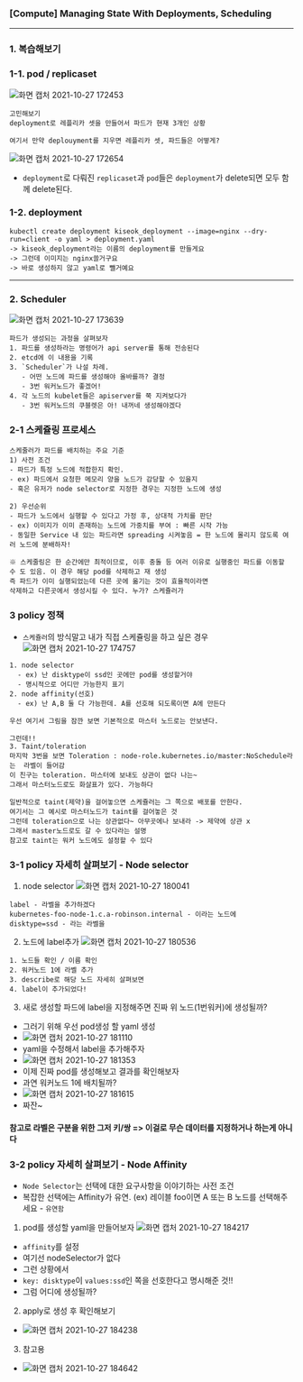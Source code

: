 ### [Compute] Managing State With Deployments, Scheduling

-----  

### 1. 복습해보기
### 1-1. pod / replicaset
![화면 캡처 2021-10-27 172453](https://user-images.githubusercontent.com/62214428/139028631-e794bc9b-5869-4e17-a5fe-f29bee8abdd2.png)
```
고민해보기
deployment로 레플리카 셋을 만들어서 파드가 현재 3개인 상황

여기서 만약 deplouyment를 지우면 레플리카 셋, 파드들은 어떻게?
```
![화면 캡처 2021-10-27 172654](https://user-images.githubusercontent.com/62214428/139028981-6aa1ec74-bf13-4351-a9d7-139dae09381c.png)

- `deployment`로 다뤄진 `replicaset`과 `pod`들은 `deployment`가 delete되면 모두 함께 delete된다.

### 1-2. deployment
```
kubectl create deployment kiseok_deployment --image=nginx --dry-run=client -o yaml > deployment.yaml
-> kiseok_deployment라는 이름의 deployment를 만들게요
-> 그런데 이미지는 nginx쓸거구요
-> 바로 생성하지 않고 yaml로 뺄거예요
```

--------------

### 2. Scheduler
![화면 캡처 2021-10-27 173639](https://user-images.githubusercontent.com/62214428/139030477-cb1f7770-07f4-4ec3-b82c-9c2070f0487e.png)
```
파드가 생성되는 과정을 살펴보자
1. 파드를 생성하라는 명령어가 api server를 통해 전송된다
2. etcd에 이 내용을 기록
3. `Scheduler`가 나설 차례.
   - 어떤 노드에 파드를 생성해야 올바를까? 결정
   - 3번 워커노드가 좋겠어!
4. 각 노드의 kubelet들은 apiserver를 쭉 지켜보다가
   - 3번 워커노드의 쿠블렛은 아! 내꺼네 생성해야겠다
```

### 2-1 스케쥴링 프로세스
```
스케줄러가 파드를 배치하는 주요 기준
1) 사전 조건
- 파드가 특정 노드에 적합한지 확인.
- ex) 파드에서 요청한 메모리 양을 노드가 감당할 수 있을지
- 혹은 유저가 node selector로 지정한 경우는 지정한 노드에 생성

2) 우선순위
- 파드가 노드에서 실행할 수 있다고 가정 후, 상대적 가치를 판단
- ex) 이미지가 이미 존재하는 노드에 가중치를 부여 : 빠른 시작 가능
- 동일한 Service 내 있는 파드라면 spreading 시켜놓음 = 한 노드에 몰리지 않도록 여러 노드에 분배하자!

※ 스케줄링은 한 순간에만 최적이므로, 이후 충돌 등 여러 이유로 실행중인 파드를 이동할 수 도 있음. 이 경우 해당 pod를 삭제하고 재 생성
즉 파드가 이미 실행되었는데 다른 곳에 옮기는 것이 효율적이라면 
삭제하고 다른곳에서 생성시킬 수 있다. 누가? 스케쥴러가
```

### 3 policy 정책
- `스케쥴러`의 방식말고 내가 직접 스케쥴링을 하고 싶은 경우
![화면 캡처 2021-10-27 174757](https://user-images.githubusercontent.com/62214428/139032249-131beb98-fc0d-4e5b-82a5-1080b7f33af1.png)
```
1. node selector
  - ex) 난 disktype이 ssd인 곳에만 pod를 생성할거야
  - 명시적으로 어디만 가능한지 표기
2. node affinity(선호)
  - ex) 난 A,B 둘 다 가능한데. A를 선호해 되도록이면 A에 만든다
 
우선 여기서 그림을 잠깐 보면 기본적으로 마스터 노드로는 안보낸다.
 
그런데!!
3. Taint/toleration
마지막 3번을 보면 Toleration : node-role.kubernetes.io/master:NoSchedule라는  라벨이 들어감
이 친구는 toleration. 마스터에 보내도 상관이 없다 나는~ 
그래서 마스터노드로도 화살표가 있다. 가능하다

일반적으로 taint(제약)을 걸어놓으면 스케쥴러는 그 쪽으로 배포를 안한다.
여기서는 그 예시로 마스터노드가 taint를 걸어놓은 것
그런데 toleration으로 나는 상관없다~ 아무곳에나 보내라 -> 제약에 상관 x
그래서 master노드로도 갈 수 있다라는 설명
참고로 taint는 워커 노드에도 설정할 수 있다
```

### 3-1 policy 자세히 살펴보기 - Node selector
1. node selector
![화면 캡처 2021-10-27 180041](https://user-images.githubusercontent.com/62214428/139034421-9220e9bc-2b8a-4f18-85bd-1e44595c73a0.png)
```
label - 라벨을 추가하겠다
kubernetes-foo-node-1.c.a-robinson.internal - 이라는 노드에
disktype=ssd - 라는 라벨을
```

2. 노드에 label추가
![화면 캡처 2021-10-27 180536](https://user-images.githubusercontent.com/62214428/139035211-7cc4eca5-12fc-430e-a007-29b295cb8bbe.png)

```
1. 노드들 확인 / 이름 확인
2. 워커노드 1에 라벨 추가
3. describe로 해당 노드 자세히 살펴보면
4. label이 추가되었다!
```

3. 새로 생성할 파드에 label을 지정해주면 진짜 위 노드(1번워커)에 생성될까?
- 그러기 위해 우선 pod생성 할 yaml 생성
- ![화면 캡처 2021-10-27 181110](https://user-images.githubusercontent.com/62214428/139036157-e1799b77-7250-4e89-bc5b-73db29763c33.png)
- yaml을 수정해서 label을 추가해주자
- ![화면 캡처 2021-10-27 181353](https://user-images.githubusercontent.com/62214428/139036682-3a7144f3-205e-4a32-a98e-bff3f729e113.png)
- 이제 진짜 pod를 생성해보고 결과를 확인해보자 
- 과연 워커노드 1에 배치될까?
- ![화면 캡처 2021-10-27 181615](https://user-images.githubusercontent.com/62214428/139037094-27be6bc8-8395-4d35-b914-0ce63bd60428.png)
- 짜잔~
#### 참고로 라벨은 구분을 위한 그저 키/쌍 => 이걸로 무슨 데이터를 지정하거나 하는게 아니다

### 3-2 policy 자세히 살펴보기 - Node Affinity
- `Node Selector`는 선택에 대한 요구사항을 이야기하는 사전 조건 
- 복잡한 선택에는 Affinity가 유연. (ex) 레이블 foo이면 A 또는 B 노드를 선택해주세요 - `유연함`

1. pod를 생성할 yaml을 만들어보자
![화면 캡처 2021-10-27 184217](https://user-images.githubusercontent.com/62214428/139041454-10074c5d-06a8-4189-8b9f-24febba4cff8.png)
- `affinity`를 설정
- 여기선 nodeSelector가 없다
- 그런 상황에서 
- `key: disktype`이 `values:ssd`인 쪽을 선호한다고 명시해준 것!!
- 그럼 어디에 생성될까?
2. apply로 생성 후 확인해보기
- ![화면 캡처 2021-10-27 184238](https://user-images.githubusercontent.com/62214428/139041709-563b372b-5ad7-425c-ac11-1fe1ca752dac.png)

3. 참고용
- ![화면 캡처 2021-10-27 184642](https://user-images.githubusercontent.com/62214428/139042160-01d8a0d4-8c20-4db6-b4aa-14fd897462bb.png)















